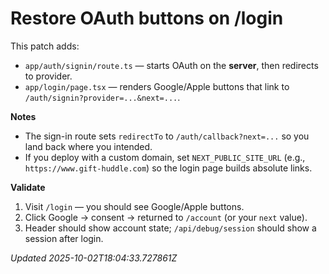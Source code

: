 # Restore OAuth buttons on /login

This patch adds:

- `app/auth/signin/route.ts` — starts OAuth on the **server**, then redirects to provider.
- `app/login/page.tsx` — renders Google/Apple buttons that link to `/auth/signin?provider=...&next=...`.

**Notes**

- The sign-in route sets `redirectTo` to `/auth/callback?next=...` so you land back where you intended.
- If you deploy with a custom domain, set `NEXT_PUBLIC_SITE_URL` (e.g., `https://www.gift-huddle.com`) so the login page builds absolute links.

**Validate**

1. Visit `/login` — you should see Google/Apple buttons.
2. Click Google → consent → returned to `/account` (or your `next` value).
3. Header should show account state; `/api/debug/session` should show a session after login.

_Updated 2025-10-02T18:04:33.727861Z_
